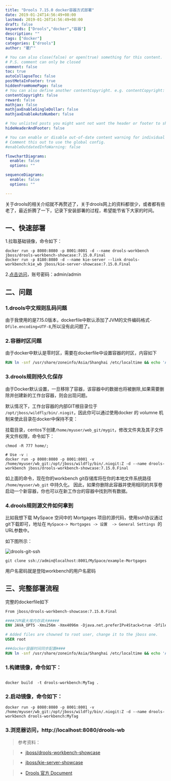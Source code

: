 ```yaml
---
title: "Drools 7.15.0 docker容器方式部署"
date: 2019-01-24T14:56:49+08:00
lastmod: 2019-01-26T14:56:49+08:00
draft: false
keywords: ["Drools","docker","容器"]
description: ""
tags: ["docker"]
categories: ["drools"]
author: "瞿广"

# You can also close(false) or open(true) something for this content.
# P.S. comment can only be closed
comment: false
toc: true
autoCollapseToc: false
postMetaInFooter: true
hiddenFromHomePage: false
# You can also define another contentCopyright. e.g. contentCopyright: "This is another copyright."
contentCopyright: false
reward: false
mathjax: false
mathjaxEnableSingleDollar: false
mathjaxEnableAutoNumber: false

# You unlisted posts you might want not want the header or footer to show
hideHeaderAndFooter: false

# You can enable or disable out-of-date content warning for individual post.
# Comment this out to use the global config.
#enableOutdatedInfoWarning: false

flowchartDiagrams:
  enable: false
  options: ""

sequenceDiagrams: 
  enable: false
  options: ""

---
```




关于drools的相关介绍就不再赘述了，关于drools网上的资料都很少，或者都有些老了，最近折腾了一下，记录下安装部署的过程，希望能节省下大家的时间。
<!--more-->

## 一、快速部署
1.拉取基础镜像，命令如下：

  ```shell
  docker run -p 8080:8080 -p 8001:8001 -d --name drools-workbench jboss/drools-workbench-showcase:7.15.0.Final
  docker run -p 8180:8080 -d --name kie-server --link drools-workbench:kie_wb jboss/kie-server-showcase:7.15.0.Final
  ```
2.[点击访问](http://localhost:8080/drools-wb)，账号密码：admin/admin


## 二、问题

### 1.drools中文规则乱码问题

由于我使用的是7.15.0版本，dockerfile中默认添加了JVM的文件编码格式`-Dfile.encoding=UTF-8`,所以没有此问题了。

### 2.容器时区问题

由于docker中默认是零时区，需要在dockerfile中设置容器的时区，内容如下
```Dockerfile
RUN ln -snf /usr/share/zoneinfo/Asia/Shanghai /etc/localtime && echo 'Asia/Shanghai' > /etc/timezone
```

### 3.drools规则持久化保存

由于Docker默认设置，一旦移除了容器，该容器中的数据也将被删除,如果需要删除并创建新的工作台容器，则会出现问题。

默认情况下，工作台容器的内部GIT根目录位于 `/opt/jboss/wildfly/bin/.niogit`，因此你可以通过使用docker 的 volumne 机制来使此目录在docker中保持不变：

挂载目录，centos下创建`/home/myuser/web_git/mygit`，修改文件夹及其子文件夹文件权限，命令如下：

```shell
chmod -R 777 home/;
```
```shell
# Use -v :
docker run -p 8080:8080 -p 8001:8001 -v /home/myuser/wb_git:/opt/jboss/wildfly/bin/.niogit:Z -d --name drools-workbench jboss/drools-workbench-showcase:7.15.0.Final
```

如上面的命令，现在你的workbench git存储库将在你的本地文件系统路径 `/home/myuser/wb_git` 中持久化。 因此，如果你删除此容器并使用相同的共享卷启动一个新容器，你也可以在新工作台的容器中找到所有数据。

### 4.drools规则源文件如何拿到

比如我想下载 MySpace 空间中的 Mortgages 项目的源代码，使用ssh协议通过git下载即可，地址在 `MySpace-> Mortgages -> 设置  -> General Settings `的URL参数中。


如下图所示：

![drools-git-ssh](/img/drools-git-ssh.png)

```
git clone ssh://admin@localhost:8001/MySpace/example-Mortgages
```

用户名密码就是登陆workbench的用户名密码

## 三、完整部署流程

完整的dockerfile如下

```dockerfile
From jboss/drools-workbench-showcase:7.15.0.Final

####JVM最大堆内存调大#####
ENV JAVA_OPTS -Xms256m -Xmx4096m -Djava.net.preferIPv4Stack=true -Dfile.encoding=UTF-8

# Added files are chowned to root user, change it to the jboss one.
USER root

###docker容器时间同步配置####
RUN ln -snf /usr/share/zoneinfo/Asia/Shanghai /etc/localtime && echo 'Asia/Shanghai' > /etc/timezone

```

### 1.构建镜像，命令如下：
```shell

docker build  -t drools-workbench:MyTag .
```
### 2.启动镜像，命令如下：
```shell
docker run -p 8080:8080 -p 8001:8001 -v /home/myuser/wb_git:/opt/jboss/wildfly/bin/.niogit:Z -d --name drools-workbench drools-workbench:MyTag
```
### 3.浏览器访问，http://localhost:8080/drools-wb


>参考资料：

>   - [jboss/drools-workbench-showcase](https://hub.docker.com/r/jboss/drools-workbench-showcase)

>   - [jboss/kie-server-showcase](https://hub.docker.com/r/jboss/kie-server-showcase)

>   - [Drools 官方 Document](https://docs.jboss.org/drools/release/7.16.0.Final/drools-docs/html_single/index.html)